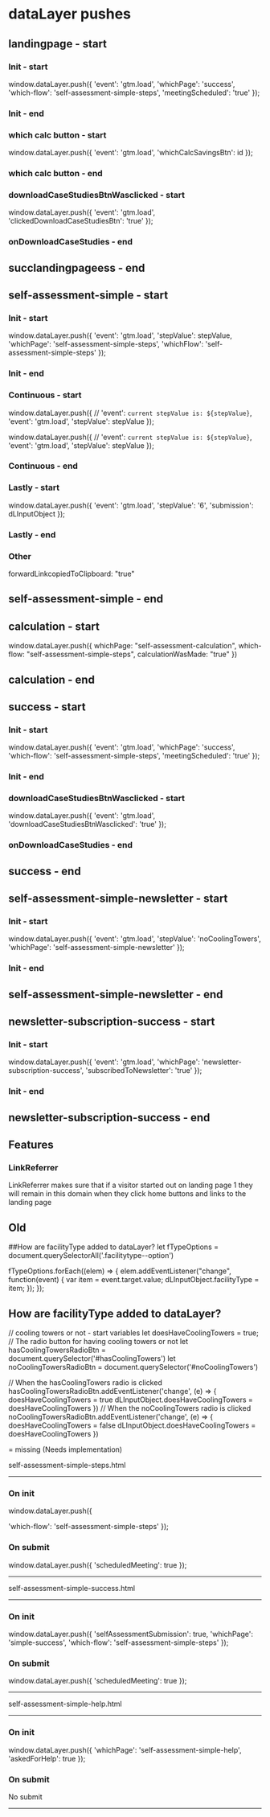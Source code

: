 # dataLayer pushes


## landingpage - start

### Init - start
window.dataLayer.push({
  'event': 'gtm.load',
  'whichPage': 'success',
  'which-flow': 'self-assessment-simple-steps',
  'meetingScheduled': 'true'
});
### Init - end

### which calc button - start
window.dataLayer.push({
  'event': 'gtm.load',
  'whichCalcSavingsBtn': id
});
### which calc button - end

### downloadCaseStudiesBtnWasclicked - start
window.dataLayer.push({
  'event': 'gtm.load',
  'clickedDownloadCaseStudiesBtn': 'true'
});
### onDownloadCaseStudies - end

## succlandingpageess - end





## self-assessment-simple - start

### Init - start
window.dataLayer.push({
  'event': 'gtm.load',
  'stepValue': stepValue,
  'whichPage': 'self-assessment-simple-steps',
  'whichFlow': 'self-assessment-simple-steps'
});
### Init - end


### Continuous - start
<!-- Move forward -->
window.dataLayer.push({
  // 'event': `current stepValue is: ${stepValue}`,
  'event': 'gtm.load',
  'stepValue': stepValue
});

<!-- Move backward -->
window.dataLayer.push({
  // 'event': `current stepValue is: ${stepValue}`,
  'event': 'gtm.load',
  'stepValue': stepValue
});
### Continuous - end


### Lastly - start 
<!-- if stepValue === 5 and if progress button is clicked -->
window.dataLayer.push({
  'event': 'gtm.load',
  'stepValue': '6',
  'submission': dLInputObject
});
### Lastly - end 

### Other
forwardLinkcopiedToClipboard: "true"

## self-assessment-simple - end




## calculation - start
window.dataLayer.push({
  whichPage: "self-assessment-calculation",
  which-flow: "self-assessment-simple-steps",
  calculationWasMade: "true"
})
## calculation - end




## success - start

### Init - start
window.dataLayer.push({
  'event': 'gtm.load',
  'whichPage': 'success',
  'which-flow': 'self-assessment-simple-steps',
  'meetingScheduled': 'true'
});
### Init - end

### downloadCaseStudiesBtnWasclicked - start
window.dataLayer.push({
  'event': 'gtm.load',
  'downloadCaseStudiesBtnWasclicked': 'true'
});
### onDownloadCaseStudies - end

## success - end











## self-assessment-simple-newsletter - start

### Init - start
window.dataLayer.push({
  'event': 'gtm.load',
  'stepValue': 'noCoolingTowers',
  'whichPage': 'self-assessment-simple-newsletter'
});
### Init - end

## self-assessment-simple-newsletter - end




## newsletter-subscription-success - start

### Init - start
window.dataLayer.push({
  'event': 'gtm.load',
  'whichPage': 'newsletter-subscription-success',
  'subscribedToNewsletter': 'true'
});
### Init - end

## newsletter-subscription-success - end






## Features

### LinkReferrer
LinkReferrer makes sure that if a visitor started out on landing page 1 they will remain in this domain when they click home buttons and links to the landing page 














## Old
##How are facilityType added to dataLayer?
let fTypeOptions = document.querySelectorAll('.facilitytype--option')

<!-- line 239 -->
fTypeOptions.forEach((elem) => {
    elem.addEventListener("change", function(event) {
      var item = event.target.value;
      dLInputObject.facilityType = item; 
    });
  });

## How are facilityType added to dataLayer?
// cooling towers or not - start variables
let doesHaveCoolingTowers = true;
// The radio button for having cooling towers or not
let hasCoolingTowersRadioBtn = document.querySelector('#hasCoolingTowers')
let noCoolingTowersRadioBtn = document.querySelector('#noCoolingTowers')

// When the hasCoolingTowers radio is clicked
hasCoolingTowersRadioBtn.addEventListener('change', (e) => {
  doesHaveCoolingTowers = true
  dLInputObject.doesHaveCoolingTowers = doesHaveCoolingTowers
})
// When the noCoolingTowers radio is clicked
noCoolingTowersRadioBtn.addEventListener('change', (e) => {
  doesHaveCoolingTowers = false
  dLInputObject.doesHaveCoolingTowers = doesHaveCoolingTowers
})



<!--  --> = missing (Needs implementation)

self-assessment-simple-steps.html
- - - - - - - - - - - - - - - - - -
### On init
window.dataLayer.push({
  <!-- 'whichPage': 'self-assessment-simple-steps', -->
  'which-flow': 'self-assessment-simple-steps'
});

### On submit
window.dataLayer.push({
  'scheduledMeeting': true
});
- - - - - - - - - - - - - - - - - -



self-assessment-simple-success.html
- - - - - - - - - - - - - - - - - -
### On init
window.dataLayer.push({
  'selfAssessmentSubmission': true,
  'whichPage': 'simple-success',
  'which-flow': 'self-assessment-simple-steps'
});

### On submit
window.dataLayer.push({
  'scheduledMeeting': true
});
- - - - - - - - - - - - - - - - - -




self-assessment-simple-help.html
- - - - - - - - - - - - - - - - - -
### On init
 window.dataLayer.push({
  'whichPage': 'self-assessment-simple-help',
  'askedForHelp': true
});

### On submit
No submit
- - - - - - - - - - - - - - - - - -